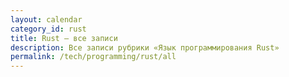 ```yaml
---
layout: calendar
category_id: rust
title: Rust — все записи
description: Все записи рубрики «Язык программирования Rust»
permalink: /tech/programming/rust/all
---
```

